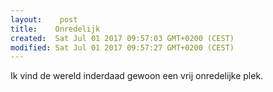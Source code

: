 ```yaml
---
layout:    post
title:    Onredelijk
created:  Sat Jul 01 2017 09:57:03 GMT+0200 (CEST)
modified: Sat Jul 01 2017 09:57:27 GMT+0200 (CEST)
---
```


Ik vind de wereld inderdaad gewoon een vrij onredelijke plek.